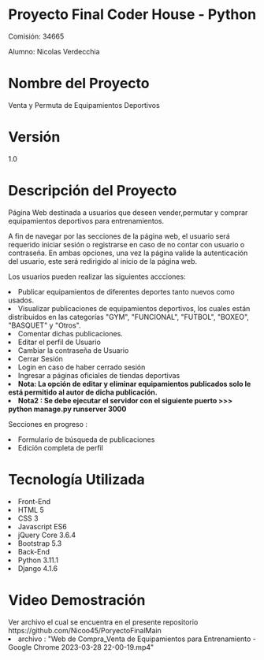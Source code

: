<h1>Proyecto Final Coder House - Python</h1>

Comisión: 34665

Alumno: Nicolas Verdecchia

<h1>Nombre del Proyecto</h1>
Venta y Permuta de Equipamientos Deportivos

<h1>Versión</h1>
1.0

<h1>Descripción del Proyecto</h1>
Página Web destinada a usuarios que deseen vender,permutar y comprar equipamientos deportivos para entrenamientos.

A fin de navegar por las secciones de la página web, el usuario será requerido iniciar sesión o registrarse en caso de no contar con usuario o contraseña. En ambas opciones, una vez la página valide la autenticación del usuario, este será redirigido al inicio de la página web.

Los usuarios pueden realizar las siguientes accciones:

<li>Publicar equipamientos de diferentes deportes tanto nuevos como usados.
<li>Visualizar publicaciones de equipamientos deportivos, los cuales están distribuidos en las categorías "GYM", "FUNCIONAL", "FUTBOL", "BOXEO", "BASQUET" y "Otros".
<li>Comentar dichas publicaciones.
<li>Editar el perfil de Usuario
<li>Cambiar la contraseña de Usuario
<li>Cerrar Sesión
<li>Login en caso de haber cerrado sesión
<li>Ingresar a páginas oficiales de tiendas deportivas
<li><strong>Nota: La opción de editar y eliminar equipamientos publicados solo le está permitido al autor de dicha publicación.</strong>
<li><strong>Nota2 : Se debe ejecutar el servidor con el siguiente puerto >>> python manage.py runserver 3000</strong>

Secciones en progreso : 
<li>Formulario de búsqueda de publicaciones
<li>Edición completa de perfil

<h1>Tecnología Utilizada</h1>
<li>Front-End
<li>HTML 5
<li>CSS 3
<li>Javascript ES6
<li>jQuery Core 3.6.4
<li>Bootstrap 5.3
<li>Back-End
<li>Python 3.11.1
<li>Django 4.1.6

<h1>Video Demostración</h1>
Ver archivo el cual se encuentra en el presente repositorio https://github.com/Nicoo45/PoryectoFinalMain
<li>archivo : "Web de Compra_Venta de Equipamientos para Entrenamiento - Google Chrome 2023-03-28 22-00-19.mp4"
